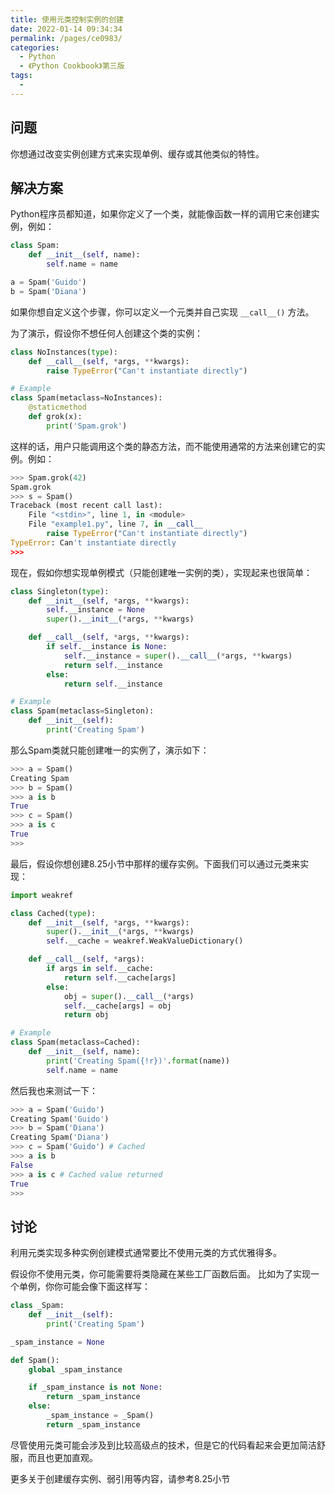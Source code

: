 ```yaml
---
title: 使用元类控制实例的创建
date: 2022-01-14 09:34:34
permalink: /pages/ce0983/
categories:
  - Python
  - 《Python Cookbook》第三版
tags:
  - 
---
```


## 问题

你想通过改变实例创建方式来实现单例、缓存或其他类似的特性。

## 解决方案

Python程序员都知道，如果你定义了一个类，就能像函数一样的调用它来创建实例，例如：

```python
class Spam:
    def __init__(self, name):
        self.name = name

a = Spam('Guido')
b = Spam('Diana')
```

如果你想自定义这个步骤，你可以定义一个元类并自己实现 `__call__()` 方法。

为了演示，假设你不想任何人创建这个类的实例：

```python
class NoInstances(type):
    def __call__(self, *args, **kwargs):
        raise TypeError("Can't instantiate directly")

# Example
class Spam(metaclass=NoInstances):
    @staticmethod
    def grok(x):
        print('Spam.grok')
```

这样的话，用户只能调用这个类的静态方法，而不能使用通常的方法来创建它的实例。例如：

```python
>>> Spam.grok(42)
Spam.grok
>>> s = Spam()
Traceback (most recent call last):
    File "<stdin>", line 1, in <module>
    File "example1.py", line 7, in __call__
        raise TypeError("Can't instantiate directly")
TypeError: Can't instantiate directly
>>>
```

现在，假如你想实现单例模式（只能创建唯一实例的类），实现起来也很简单：

```python
class Singleton(type):
    def __init__(self, *args, **kwargs):
        self.__instance = None
        super().__init__(*args, **kwargs)

    def __call__(self, *args, **kwargs):
        if self.__instance is None:
            self.__instance = super().__call__(*args, **kwargs)
            return self.__instance
        else:
            return self.__instance

# Example
class Spam(metaclass=Singleton):
    def __init__(self):
        print('Creating Spam')
```

那么Spam类就只能创建唯一的实例了，演示如下：

```python
>>> a = Spam()
Creating Spam
>>> b = Spam()
>>> a is b
True
>>> c = Spam()
>>> a is c
True
>>>
```

最后，假设你想创建8.25小节中那样的缓存实例。下面我们可以通过元类来实现：

```python
import weakref

class Cached(type):
    def __init__(self, *args, **kwargs):
        super().__init__(*args, **kwargs)
        self.__cache = weakref.WeakValueDictionary()

    def __call__(self, *args):
        if args in self.__cache:
            return self.__cache[args]
        else:
            obj = super().__call__(*args)
            self.__cache[args] = obj
            return obj

# Example
class Spam(metaclass=Cached):
    def __init__(self, name):
        print('Creating Spam({!r})'.format(name))
        self.name = name
```

然后我也来测试一下：

```python
>>> a = Spam('Guido')
Creating Spam('Guido')
>>> b = Spam('Diana')
Creating Spam('Diana')
>>> c = Spam('Guido') # Cached
>>> a is b
False
>>> a is c # Cached value returned
True
>>>
```

## 讨论

利用元类实现多种实例创建模式通常要比不使用元类的方式优雅得多。

假设你不使用元类，你可能需要将类隐藏在某些工厂函数后面。 比如为了实现一个单例，你你可能会像下面这样写：

```python
class _Spam:
    def __init__(self):
        print('Creating Spam')

_spam_instance = None

def Spam():
    global _spam_instance

    if _spam_instance is not None:
        return _spam_instance
    else:
        _spam_instance = _Spam()
        return _spam_instance
```

尽管使用元类可能会涉及到比较高级点的技术，但是它的代码看起来会更加简洁舒服，而且也更加直观。

更多关于创建缓存实例、弱引用等内容，请参考8.25小节